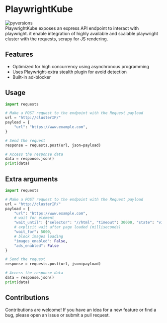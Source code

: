 # PlaywrightKube
![pyversions](https://img.shields.io/pypi/pyversions/scrapy-playwright.svg)<br>
PlaywrightKube exposes an express API endpoint to interact with playwright. it enable integration of highly available and scalable playwright cluster with the requests, scrapy for JS rendering.

## Features
- Optimized for high concurrency using asynchronous programming
- Uses Playwright-extra stealth plugin for avoid detection
- Built-in ad-blocker


## Usage 
```python
import requests

# Make a POST request to the endpoint with the Request payload
url = "http://clusterIP/"
payload = {
    "url": "https://www.example.com",
}

# Send the request
response = requests.post(url, json=payload)

# Access the response data
data = response.json()
print(data)

```
## Extra arguments 
```python
import requests

# Make a POST request to the endpoint with the Request payload
url = "http://clusterIP/"
payload = {
    "url": "https://www.example.com",
    # wait for element
    "wait_until": {"selector": "//html", "timeout": 30000, "state": "visible"},
    # explicit wait after page loaded (milliseconds)
    "wait_for": 5000,
    # block images loading
    "images_enabled": False,
    "ads_enabled": False
}

# Send the request
response = requests.post(url, json=payload)

# Access the response data
data = response.json()
print(data)

```


## Contributions
Contributions are welcome! If you have an idea for a new feature or find a bug, please open an issue or submit a pull request.

